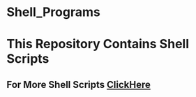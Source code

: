 # Shell_Programs
# This Repository Contains Shell Scripts

## For More Shell Scripts [ClickHere](https://github.com/GuruNadh552/ShellScripts)
